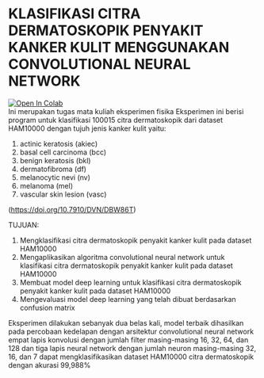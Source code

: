 # KLASIFIKASI CITRA DERMATOSKOPIK PENYAKIT KANKER KULIT MENGGUNAKAN CONVOLUTIONAL NEURAL NETWORK
[![Open In Colab](https://colab.research.google.com/assets/colab-badge.svg)](https://colab.research.google.com/github/huzaifi18/klasifikasi_citra_dermatoskopik/blob/main/Eksfis_FIX.ipynb)<br>
Ini merupakan tugas mata kuliah eksperimen fisika
Eksperimen ini berisi program untuk klasifikasi 100015 citra dermatoskopik dari dataset HAM10000 dengan tujuh jenis kanker kulit yaitu: 
1. actinic keratosis (akiec)
2. basal cell carcinoma (bcc)
3. benign keratosis (bkl)
4. dermatofibroma (df)
5. melanocytic nevi (nv)
6. melanoma (mel)
7. vascular skin lesion (vasc)

(https://doi.org/10.7910/DVN/DBW86T)

TUJUAN:
1. Mengklasifikasi citra dermatoskopik penyakit kanker kulit pada dataset HAM10000
2. Mengaplikasikan algoritma convolutional neural network untuk klasifikasi citra dermatoskopik penyakit kanker kulit pada dataset HAM10000
3. Membuat model deep learning untuk klasifikasi citra dermatoskopik penyakit kanker kulit pada dataset HAM10000
4. Mengevaluasi model deep learning yang telah dibuat berdasarkan confusion matrix

Eksperimen dilakukan sebanyak dua belas kali, model terbaik dihasilkan pada percobaan kedelapan dengan arsitektur convolutional neural network empat lapis konvolusi dengan jumlah filter masing-masing 16, 32, 64, dan 128 dan tiga lapis neural network dengan jumlah neuron masing-masing 32, 16, dan 7 dapat mengklasifikasikan dataset HAM10000 citra dermatoskopik dengan akurasi 99,988%
